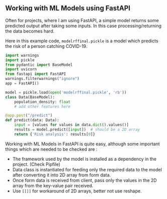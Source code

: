## Working with ML Models using FastAPI

Often for projects, where I am using FastAPI, a simple model returns some predicted output after taking some inputs.
In this case processing/returning the data becomes hard.

Here in this example code, `modelrffinal.pickle` is a model which predicts the risk of a person catching COVID-19.

```py title="app.py" linenums="1" hl_lines="10 11 12 16 17"
import warnings
import pickle
from pydantic import BaseModel
import uvicorn
from fastapi import FastAPI
warnings.filterwarnings("ignore")
app = FastAPI()

model = pickle.load(open('modelrffinal.pickle', 'rb'))
class Data(BaseModel):
    population_density: float
    # add other features here

@app.post("/predict")
def predict(data: Data):
    input = [values for values in data.dict().values()]
    results = model.predict([input])  # should be a 2D array
    return {'Risk analysis': results[0]}
```

Working with ML Models in FastAPI is quite easy, although some important things which are needed to be checked are :

- The framework used by the model is installed as a dependency in the project. (Check Pipfile)
- Data class is instantiated for feeding only the required data to the model after converting it into 2D array from form data.
- Once form data is received from client, pass only the values in the 2D array from the key-value pair received.
- Use `[[]]` for workaround of 2D arrays, better not use reshape.
